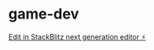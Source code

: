 # game-dev

[Edit in StackBlitz next generation editor ⚡️](https://stackblitz.com/~/github.com/SIGMA22333/game-dev)